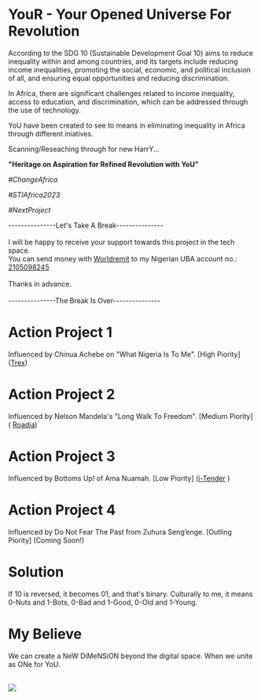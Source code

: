 # YouR - Your Opened Universe For Revolution 

According to the SDG 10 (Sustainable Development Goal 10) aims to reduce inequality within and among countries, and its targets include reducing income inequalities, promoting the social, economic, and political inclusion of all, and ensuring equal opportunities and reducing discrimination.

In Africa, there are significant challenges related to income inequality, access to education, and discrimination, which can be addressed through the use of technology.

YoU have been created to see to means in eliminating inequality in Africa through different iniatives.

Scanning/Reseaching through for new HarrY... 

<b>"Heritage on Aspiration for Refined Revolution with YoU"</b>

<i>#ChangeAfrica</i>

<i>#STIAfrica2023</i>

<i>#NextProject</i>

---------------Let's Take A Break---------------
<br/><br/>
I will be happy to receive your support towards this project in the tech space.
<br/>
You can send money with [Worldremit](https://www.worldremit.com) to my Nigerian UBA account no.: [2105098245](https://flutterwave.com/donate/dqzrcfmfo9p3)
<br/><br/>
Thanks in advance.
<br/><br/>
---------------The Break Is Over---------------

# Action Project 1
Influenced by Chinua Achebe on "What Nigeria Is To Me". [High Piority] (<a href="https://trexa.netlify.app">Trex</a>)

# Action Project 2
Influenced by Nelson Mandela's "Long Walk To Freedom". [Medium Piority] ( <a href="https://roadia.netlify.app">Roadia</a>)

# Action Project 3
Influenced by Bottoms Up! of Ama Nuamah. [Low Piority] (<a href="https://itender.netlify.app">i-Tender</a> )

# Action Project 4
Influenced by Do Not Fear The Past from Zuhura Seng’enge. [Outling Piority] (Coming Soon!)

# Solution
If 10 is reversed, it becomes 01, and that's binary. Culturally to me, it means 0-Nuts and 1-Bots, 0-Bad and 1-Good, 0-Old and 1-Young.

# My Believe
We can create a NeW DiMeNSiON beyond the digital space. When we unite as ONe for YoU.
<br/><br/>

<a href="https://twitter.com/tobisure"><img src="https://img.shields.io/badge/Twitter-1DA1F2?style=for-the-badge&logo=twitter&logoColor=white"></a>



